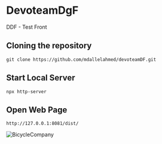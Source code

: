 # DevoteamDgF
DDF - Test Front

## Cloning the repository

```git clone https://github.com/mdallelahmed/devoteamDF.git```

## Start Local Server

```npx http-server```

## Open Web Page 

```http://127.0.0.1:8081/dist/```

![BicycleCompany](http://url/to/BicycleCompany.png)

